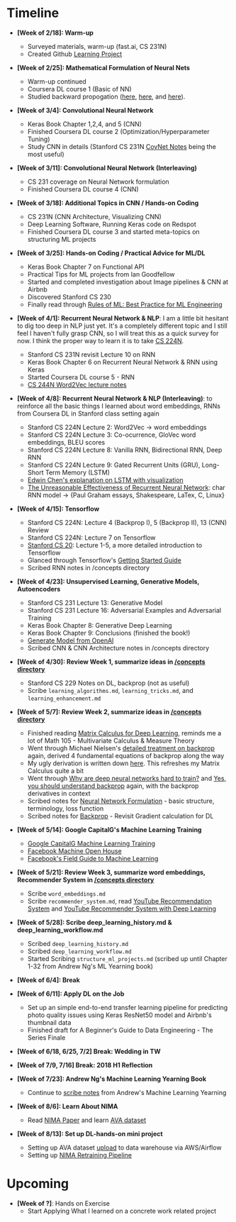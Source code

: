 # Timeline

* **[Week of 2/18]: Warm-up** 
	* Surveyed materials, warm-up (fast.ai, CS 231N)
	* Created Github [Learning Project](https://github.com/robert8138/deep-learning-deliberate-practice)

* **[Week of 2/25]: Mathematical Formulation of Neural Nets**
	* Warm-up continued
	* Coursera DL course 1 (Basic of NN)
	* Studied backward propogation ([here](http://neuralnetworksanddeeplearning.com/chap2.html), [here](http://colah.github.io/posts/2015-08-Backprop/), and [here](https://medium.com/@karpathy/yes-you-should-understand-backprop-e2f06eab496b)).

* **[Week of 3/4]: Convolutional Neural Network**
	* Keras Book Chapter 1,2,4, and 5 (CNN) 
	* Finished Coursera DL course 2 (Optimization/Hyperparameter Tuning)
	* Study CNN in details (Stanford CS 231N [CovNet Notes](http://cs231n.github.io/convolutional-networks/) being the most useful)

* **[Week of 3/11]: Convolutional Neural Network (Interleaving)**
	* CS 231 coverage on Neural Network formulation
	* Finished Coursera DL course 4 (CNN)

* **[Week of 3/18]: Additional Topics in CNN / Hands-on Coding**
	* CS 231N (CNN Architecture, Visualizing CNN)
	* Deep Learning Software, Running Keras code on Redspot
	* Finished Coursera DL course 3 and started meta-topics on structuring ML projects

* **[Week of 3/25]: Hands-on Coding / Practical Advice for ML/DL**
	* Keras Book Chapter 7 on Functional API
	* Practical Tips for ML projects from Ian Goodfellow
	* Started and completed investigation about Image pipelines & CNN at Airbnb
	* Discovered Stanford CS 230
	* Finally read through [Rules of ML: Best Practice for ML Engineering](https://developers.google.com/machine-learning/rules-of-ml/)

* **[Week of 4/1]: Recurrent Neural Network & NLP**: I am a little bit hesitant to dig too deep in NLP just yet. It's a completely different topic and I still feel I haven't fully grasp CNN, so I will treat this as a quick survey for now. I think the proper way to learn it is to take [CS 224N](http://web.stanford.edu/class/cs224n/index.html).
	* Stanford CS 231N revisit Lecture 10 on RNN
	* Keras Book Chapter 6 on Recurrent Neural Network & RNN using Keras
	* Started Coursera DL course 5 - RNN
	* [CS 244N Word2Vec lecture notes](http://web.stanford.edu/class/cs224n/lectures/lecture2.pdf)

* **[Week of 4/8]: Recurrent Neural Network & NLP (Interleaving)**: to reinforce all the basic things I learned about word embeddings, RNNs from Coursera DL in Stanford class setting again
	* Stanford CS 224N Lecture 2: Word2Vec -> word embeddings
	* Stanford CS 224N Lecture 3: Co-ocurrence, GloVec word embeddings, BLEU scores
	* Stanford CS 224N Lecture 8: Vanilla RNN, Bidirectional RNN, Deep RNN
	* Stanford CS 224N Lecture 9: Gated Recurrent Units (GRU), Long-Short Term Memory (LSTM)
	* [Edwin Chen's explanation on LSTM with visualization](http://blog.echen.me/2014/05/30/exploring-lstms/)
	* [The Unreasonable Effectiveness of Recurrent Neural Network](http://karpathy.github.io/2015/05/21/rnn-effectiveness/): char RNN model -> {Paul Graham essays, Shakespeare, LaTex, C, Linux}

* **[Week of 4/15]: Tensorflow**
	* Stanford CS 224N: Lecture 4 (Backprop I), 5 (Backprop II), 13 (CNN) Review
	* Stanford CS 224N: Lecture 7 on Tensorflow
	* [Stanford CS 20](http://web.stanford.edu/class/cs20si/syllabus.html): Lecture 1-5, a more detailed introduction to Tensorflow
	* Glanced through Tensorflow's [Getting Started Guide](https://www.tensorflow.org/get_started/)
	* Scribed RNN notes in /concepts directory

* **[Week of 4/23]: Unsupervised Learning, Generative Models, Autoencoders**
	* Stanford CS 231 Lecture 13: Generative Model
	* Stanford CS 231 Lecture 16: Adversarial Examples and Adversarial Training
	* Keras Book Chapter 8: Generative Deep Learning
	* Keras Book Chapter 9: Conclusions (finished the book!)
	* [Generate Model from OpenAI](https://blog.openai.com/generative-models/)
	* Scribed CNN & CNN Architecture notes in /concepts directory

* **[Week of 4/30]: Review Week 1, summarize ideas in [/concepts directory](https://github.com/robert8138/deep-learning-deliberate-practice/tree/master/concepts)**
	* Stanford CS 229 Notes on DL, backprop (not as useful)
	* Scribe `learning_algorithms.md`, `learning_tricks.md`, and `learning_enhancement.md` 

* **[Week of 5/7]: Review Week 2, summarize ideas in [/concepts directory](https://github.com/robert8138/deep-learning-deliberate-practice/tree/master/concepts)**
	* Finished reading [Matrix Calculus for Deep Learning](http://parrt.cs.usfca.edu/doc/matrix-calculus/index.html), reminds me a lot of Math 105 - Multivariate Calculus & Measure Theory
	* Went through Michael Nielsen's [detailed treatment on backprop](http://neuralnetworksanddeeplearning.com/chap2.html) again, derived 4 fundamental equations of backprop along the way
	* My ugly derivation is written down [here](https://github.com/robert8138/deep-learning-deliberate-practice/blob/master/concepts/pictures/backprop_math_by_hand.png). This refreshes my Matrix Calculus quite a bit
	* Went through [Why are deep neural networks hard to train?](http://neuralnetworksanddeeplearning.com/chap5.html) and [Yes, you should understand backprop](https://medium.com/@karpathy/yes-you-should-understand-backprop-e2f06eab496b) again, with the backprop derivatives in context
	* Scribed notes for [Neural Network Formulation](https://github.com/robert8138/deep-learning-deliberate-practice/blob/master/concepts/neural_network_architecture_basics.md) - basic structure, terminology, loss function
	* Scribed notes for [Backprop](https://github.com/robert8138/deep-learning-deliberate-practice/blob/master/concepts/backward_propogation.md) - Revisit Gradient calculation for DL

* **[Week of 5/14]: Google CapitalG's Machine Learning Training**
	* [Google CapitalG Machine Learning Training](https://www.cnbc.com/2018/05/19/alphabet-capitalg-machine-learning-bootcamp-for-portfolio-companies.html)
	* [Facebook Machine Open House](https://fb-mlopenhouse.splashthat.com/?gz=c5581790016cf0e56230f7584d387938&pp=1&guest-access-hash=Mjk5OTEyNnwxNjg3NzgyNjZ8MTUyNjQyMzY0MDtlMGQ4MGU4YzA0ZTY1ZTAwMzg1NGRmOTkwODA5YWE4ZTI2OTU0NWJmZWQ5Mjk4NTEwMjU2ZDRiY2E5ZDg2MDEw)
	* [Facebook's Field Guide to Machine Learning](https://research.fb.com/the-facebook-field-guide-to-machine-learning-video-series/)

* **[Week of 5/21]: Review Week 3, summarize word embeddings, Recommender System in [/concepts directory](https://github.com/robert8138/deep-learning-deliberate-practice/tree/master/concepts)**
	* Scribe `word_embeddings.md`
	* Scribe `recommender_system.md`, read [YouTube Recommendation System](https://www.researchgate.net/profile/Sujoy_Gupta2/publication/221140967_The_YouTube_video_recommendation_system/links/53e834410cf21cc29fdc35d2/The-YouTube-video-recommendation-system.pdf) and [YouTube Recommender System with Deep Learning](https://storage.googleapis.com/pub-tools-public-publication-data/pdf/45530.pdf)

* **[Week of 5/28]: Scribe deep_learning_history.md & deep_learning_workflow.md**
	* Scribed `deep_learning_history.md`
	* Scribed `deep_learning_workflow.md`
	* Started Scribing `structure_ml_projects.md` (scribed up until Chapter 1-32 from Andrew Ng's ML Yearning book)

* **[Week of 6/4]: Break**

* **[Week of 6/11]: Apply DL on the Job**
	* Set up an simple end-to-end transfer learning pipeline for predicting photo quality issues using Keras ResNet50 model and Airbnb's thumbnail data
	* Finished draft for A Beginner's Guide to Data Engineering - The Series Finale

* **[Week of 6/18, 6/25, 7/2] Break: Wedding in TW**

* **[Week of 7/9, 7/16] Break: 2018 H1 Reflection**

* **[Week of 7/23]: Andrew Ng's Machine Learning Yearning Book**
	* Continue to [scribe notes](https://github.com/robert8138/deep-learning-deliberate-practice/blob/master/concepts/structure_ml_project.md) from Andrew's Machine Learning Yearning

* **[Week of 8/6]: Learn About NIMA**
	* Read [NIMA Paper](https://arxiv.org/pdf/1709.05424.pdf) and learn [AVA dataset](http://refbase.cvc.uab.es/files/MMP2012a.pdf)

* **[Week of 8/13]: Set up DL-hands-on mini project**
	* Setting up AVA dataset [upload](https://github.com/robert8138/deep-learning-deliberate-practice/blob/master/codes/nima/photo_scoring_nima_upload_ava_dataset.ipynb) to data warehouse via AWS/Airflow
	* Setting up [NIMA Retraining Pipeline](https://github.com/robert8138/deep-learning-deliberate-practice/blob/master/codes/nima/photo_scoring_nima_retraining_pipeline.ipynb)

# Upcoming

* **[Week of ?]**: Hands on Exercise
	* Start Applying What I learned on a concrete work related project

